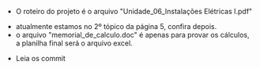 * O roteiro do projeto é o arquivo "Unidade_06_Instalações Elétricas I.pdf"
- atualmente estamos no 2º tópico da página 5, confira depois.
- o arquivo "memorial_de_calculo.doc" é apenas para provar os cálculos, a planilha final será o arquivo excel.
* Leia os commit
